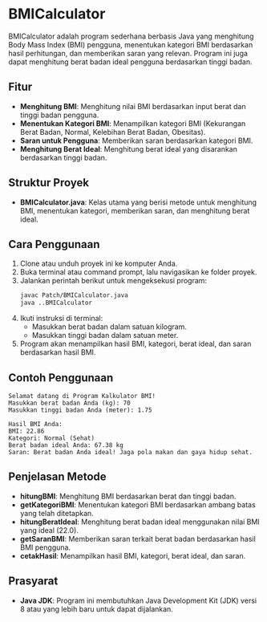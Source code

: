 # BMICalculator

BMICalculator adalah program sederhana berbasis Java yang menghitung Body Mass Index (BMI) pengguna, menentukan kategori BMI berdasarkan hasil perhitungan, dan memberikan saran yang relevan. Program ini juga dapat menghitung berat badan ideal pengguna berdasarkan tinggi badan.

## Fitur

- **Menghitung BMI**: Menghitung nilai BMI berdasarkan input berat dan tinggi badan pengguna.
- **Menentukan Kategori BMI**: Menampilkan kategori BMI (Kekurangan Berat Badan, Normal, Kelebihan Berat Badan, Obesitas).
- **Saran untuk Pengguna**: Memberikan saran berdasarkan kategori BMI.
- **Menghitung Berat Ideal**: Menghitung berat ideal yang disarankan berdasarkan tinggi badan.

## Struktur Proyek

- **BMICalculator.java**: Kelas utama yang berisi metode untuk menghitung BMI, menentukan kategori, memberikan saran, dan menghitung berat ideal.

## Cara Penggunaan

1. Clone atau unduh proyek ini ke komputer Anda.
2. Buka terminal atau command prompt, lalu navigasikan ke folder proyek.
3. Jalankan perintah berikut untuk mengeksekusi program:
   ```bash
   javac Patch/BMICalculator.java
   java ..BMICalculator
   ```
4. Ikuti instruksi di terminal:
   - Masukkan berat badan dalam satuan kilogram.
   - Masukkan tinggi badan dalam satuan meter.
5. Program akan menampilkan hasil BMI, kategori, berat ideal, dan saran berdasarkan hasil BMI.

## Contoh Penggunaan

```plaintext
Selamat datang di Program Kalkulator BMI!
Masukkan berat badan Anda (kg): 70
Masukkan tinggi badan Anda (meter): 1.75

Hasil BMI Anda:
BMI: 22.86
Kategori: Normal (Sehat)
Berat badan ideal Anda: 67.38 kg
Saran: Berat badan Anda ideal! Jaga pola makan dan gaya hidup sehat.
```

## Penjelasan Metode

- **hitungBMI**: Menghitung BMI berdasarkan berat dan tinggi badan.
- **getKategoriBMI**: Menentukan kategori BMI berdasarkan ambang batas yang telah ditetapkan.
- **hitungBeratIdeal**: Menghitung berat badan ideal menggunakan nilai BMI yang ideal (22.0).
- **getSaranBMI**: Memberikan saran terkait berat badan berdasarkan hasil BMI pengguna.
- **cetakHasil**: Menampilkan hasil BMI, kategori, berat ideal, dan saran.

## Prasyarat

- **Java JDK**: Program ini membutuhkan Java Development Kit (JDK) versi 8 atau yang lebih baru untuk dapat dijalankan.
